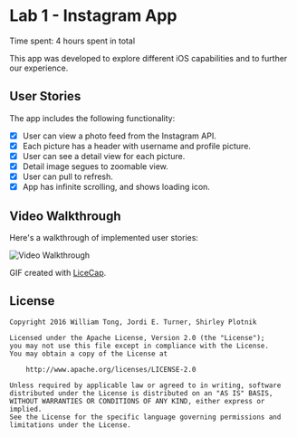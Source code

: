 # Lab 1 - Instagram App

Time spent: 4 hours spent in total

This app was developed to explore different iOS capabilities and to further our experience.

## User Stories

The app includes the following functionality:
- [X] User can view a photo feed from the Instagram API.
- [X] Each picture has a header with username and profile picture.
- [X] User can see a detail view for each picture.
- [X] Detail image segues to zoomable view.
- [X] User can pull to refresh.
- [X] App has infinite scrolling, and shows loading icon.

## Video Walkthrough 

Here's a walkthrough of implemented user stories:

<img src='http://i.imgur.com/U3YS9HQ.gif' title='Video Walkthrough' width='' alt='Video Walkthrough' />

GIF created with [LiceCap](http://www.cockos.com/licecap/).


## License

    Copyright 2016 William Tong, Jordi E. Turner, Shirley Plotnik

    Licensed under the Apache License, Version 2.0 (the "License");
    you may not use this file except in compliance with the License.
    You may obtain a copy of the License at

        http://www.apache.org/licenses/LICENSE-2.0

    Unless required by applicable law or agreed to in writing, software
    distributed under the License is distributed on an "AS IS" BASIS,
    WITHOUT WARRANTIES OR CONDITIONS OF ANY KIND, either express or implied.
    See the License for the specific language governing permissions and
    limitations under the License.
